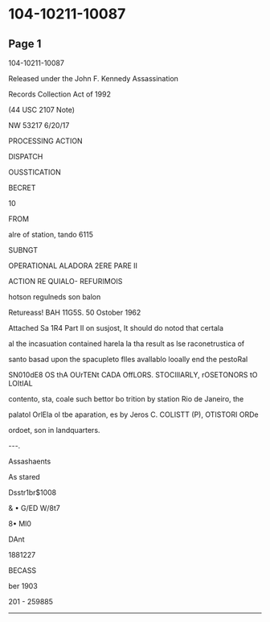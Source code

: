 # 104-10211-10087

## Page 1

104-10211-10087

Released under the John F. Kennedy Assassination

Records Collection Act of 1992

(44 USC 2107 Note)

NW 53217 6/20/17

PROCESSING ACTION

DISPATCH

OUSSTICATION

BECRET

10

FROM

alre of station, tando 6115

SUBNGT

OPERATIONAL ALADORA 2ERE PARE II

ACTION RE QUIALO- REFURIMOIS

hotson regulneds son balon

Retureass! BAH 11G5S. 50 Ostober 1962

Attached Sa 1R4 Part II on susjost, It should do notod that certala

al the incasuation contained harela la tha result as lse raconetrustica of

santo basad upon the spacupleto fIles avallablo looally end the pestoRal

SN010dE8 OS thA OUrTENt CADA OffLORS. STOCIlIARLY, rOSETONORS tO LOItIAL

contento, sta, coale such bettor bo trition by station Rio de Janeiro, the

palatol OrlEla ol tbe aparation, es by Jeros C. COLISTT (P), OTISTORI ORDe

ordoet, son in landquarters.

---.

Assashaents

As stared

Dsstr1br$1008

& • G/ED W/8t7

8• Ml0

DAnt

1881227

BECASS

ber 1903

201 - 259885

---

